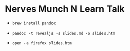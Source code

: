 # Nerves Munch N Learn Talk

- `brew install pandoc`

- `pandoc -t revealjs -s slides.md -o slides.htm`

- `open -a firefox slides.htm`
